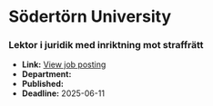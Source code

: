 # Södertörn University

### Lektor i juridik med inriktning mot straffrätt
- **Link:** [View job posting](https://web103.reachmee.com/ext/I007/532/job?site=24&lang=UK&validator=2f5f4343b7f80edb4b210427ef968f34&ref=https%3A%2F%2Fwww.overleaf.com%2F&job_id=8788)
- **Department:** 
- **Published:** 
- **Deadline:** 2025-06-11

